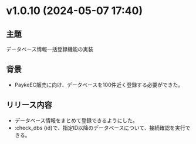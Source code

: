 # v1.0.10 (2024-05-07 17:40)

## 主題

データベース情報一括登録機能の実装

## 背景

- PaykeEC販売に向け、データベースを100件近く登録する必要ができた。

## リリース内容

- データベース情報をまとめて登録できるようにした。
- :check_dbs {id}で、指定ID以降のデータベースについて、接続確認を実行できる。
